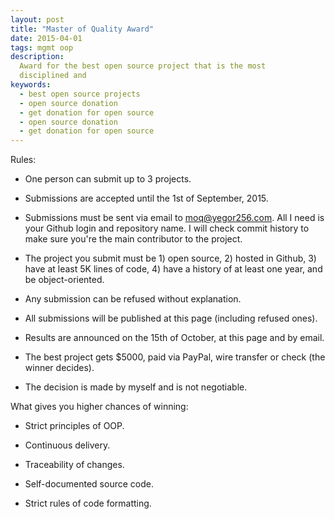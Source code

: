 ```yaml
---
layout: post
title: "Master of Quality Award"
date: 2015-04-01
tags: mgmt oop
description:
  Award for the best open source project that is the most
  disciplined and
keywords:
  - best open source projects
  - open source donation
  - get donation for open source
  - open source donation
  - get donation for open source
---
```


Rules:

 * One person can submit up to 3 projects.

 * Submissions are accepted until the 1st of September, 2015.

 * Submissions must be sent via email to [moq@yegor256.com](mailto:moq@yegor256.com).
   All I need is your Github login and repository name. I will check commit
   history to make sure you're the main contributor to the project.

 * The project you submit must be 1) open source, 2) hosted in Github,
   3) have at least 5K lines of code, 4) have a history of at least one year,
   and be object-oriented.

 * Any submission can be refused without explanation.

 * All submissions will be published at this page (including refused ones).

 * Results are announced on the 15th of October, at this page and by email.

 * The best project gets $5000, paid via PayPal, wire transfer or check
   (the winner decides).

 * The decision is made by myself and is not negotiable.

What gives you higher chances of winning:

 * Strict principles of OOP.

 * Continuous delivery.

 * Traceability of changes.

 * Self-documented source code.

 * Strict rules of code formatting.
